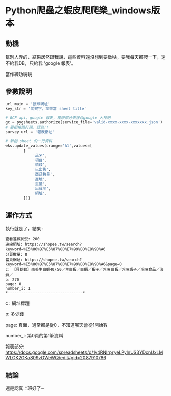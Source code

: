 # Python爬蟲之蝦皮爬爬樂_windows版本
## 動機

幫別人弄的，結果居然跟我說，這些資料還沒想到要做啥，要我每天都爬一下，還不給我DB，只給我 'google 報表'。

當作練功玩玩

## 參數說明

```python
url_main = '搜尋網址'
key_str = '關鍵字，拿來當 sheet title'

# GCP api，google 報表，權限部分去搜尋google 大神吧
gc = pygsheets.authorize(service_file='valid-xxxx-xxxx-xxxxxxx.json')
# 要把權限打開，認真!!
survey_url = '報表網址'

# 新創 sheet 的一行資料
wks.update_values(crange='A1',values=[
        [
            '品名',
            '項目',
            '價錢',
            '已出售',
            '商品數量',
            '產地',
            '重量',
            '出貨地',
            '網址',
        ]])
```

## 運作方式

執行就是了，結果 :

```
查看連線狀況: 200
連線網址: https://shopee.tw/search?keyword=%E5%86%B7%E5%87%8D%E7%99%BD%E8%9D%A6
分頁數量: 8
當頁網址: https://shopee.tw/search?keyword=%E5%86%B7%E5%87%8D%E7%99%BD%E8%9D%A6&page=0
c: 【貝蛤蛤】南美生白蝦40/50／生白蝦／白蝦／蝦子／冷凍白蝦／冷凍蝦子／冷凍食品／海鮮／
p: 270
page: 0
number_i: 1
*---------------------------------*
```

c : 網址標題

p: 多少錢

page: 頁面，通常都是從0，不知道哪天會從1開始數

number_i: 第0頁的第1筆資料



報表部分: https://docs.google.com/spreadsheets/d/1y4RNIrpryeLPylnUS3YDcnUxLMWLOK2GKa809vOWeWQ/edit#gid=2087910786

## 結論

還是認真上班好了~